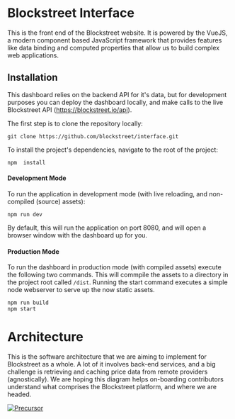 # Blockstreet Interface
This is the front end of the Blockstreet website. It is powered by the VueJS, a modern component based JavaScript framework that provides features like data binding and computed properties that allow us to build complex web applications.

## Installation
This dashboard relies on the backend API for it's data, but for development purposes you can deploy the dashboard locally, and make calls to the live Blockstreet API (https://blockstreet.io/api).

The first step is to clone the repository locally:
```
git clone https://github.com/blockstreet/interface.git
```

To install the project's dependencies, navigate to the root of the project:
```
npm  install
```

#### Development Mode
To run the application in development mode (with live reloading, and non-compiled (source) assets):
```
npm run dev
```

By default, this will run the application on port 8080, and will open a browser window with the dashboard up for you.

#### Production Mode
To run the dashboard in production mode (with compiled assets) execute the following two commands. This will commpile the assets to a directory in the project root called `/dist`. Running the start command executes a simple node webserver to serve up the now static assets.

```
npm run build
npm start
```

# Architecture
This is the software architecture that we are aiming to implement for Blockstreet as a whole. A lot of it involves back-end services, and a big challenge is retrieving and caching price data from remote providers (agnostically). We are hoping this diagram helps on-boarding contributors understand what comprises the Blockstreet platform, and where we are headed.

[![Precursor](https://precursorapp.com/document/Blockstreet-Platform-Architecture-17592206075062.svg?auth-token=)](https://precursorapp.com/document/Blockstreet-Platform-Architecture-17592206075062.svg)


